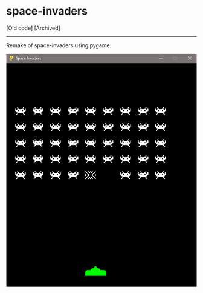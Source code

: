 # space-invaders

[Old code] [Archived]

---

Remake of space-invaders using pygame.

![image](docs/image.png)